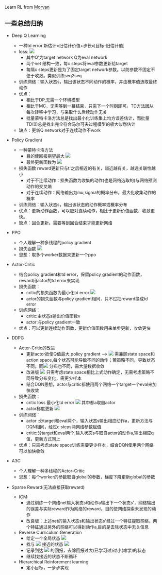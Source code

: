 Learn RL from [Morvan](https://github.com/MorvanZhou/Reinforcement-learning-with-tensorflow)
## 一些总结归纳
- Deep Q Learning
  - 一种td error 新估计=旧估计价值+步长x[目标-旧估计值]
  - loss:  <img src="http://latex.codecogs.com/gif.latex?\(r_j + \gamma_{max a'}Q'(\phi_{j+1},a';\theta') - Q(\phi_j,a_j;\theta))^2" />
    - 其中Q'为target network Q为eval network
    - 两个net 结构一致，每c steps将eval参数更新给target
    - 每隔c steps更新是为了固定target network参数，以防参数不固定不便于收敛。类似训练seq2seq
  - 训练网络：输入状态s，输出该状态不同动作的概率，并由概率值选取最终动作
  - 优点：
    - 相比于DP,无需一个环境模型
    - 相比于MC，无需等到一幕结束，只需下一个时刻即可。TD方法因从每次转移中学习，与采取什么后续动作无关
    - 批量蒙特卡洛方法总是找出最小化训练集上均方误差估计，而批量TD(0)总是找出完全符合马尔可夫过程模型的极大似然估计
  - 缺点：更新Q network对于连续动作不work

- Policy Gradient
  - 一种蒙特卡洛方法
    - 目的使回报期望最大  <img src="http://latex.codecogs.com/gif.latex?%5Coverline%7BR%7D_%5Ctheta%3D%5Csum_%7B%5Ctau%7DR%28%5Ctau%29P%28%5Ctau%7C%5Ctheta%29%5Capprox%5Cfrac%7B1%7D%7BN%7D%5Csum%20R%28%5Ctau%5En%29"/>
    - 最终更新函数为   <img src="http://latex.codecogs.com/gif.latex?%5Cnabla%5Coverline%7BR%7D_%5Ctheta%5Capprox%5Cfrac%7B1%7D%7Bn%7D%5Csum_%7Bn%3D1%7D%5E%7BN%7D%5Csum_%7Bt%3D1%7D%5E%7BT_n%7D%28%5Csum_%7Bt%27%3Dt%7D%5E%7BT_N%7D%5Cgamma%5E%7Bt%27-t%7Dr_%7Bt%27%7D%5E%7Bn%7D-b%29%5Cnabla%20logP%28a_%7Bt%7D%5E%7Bn%7D%7CS_%7Bt%7D%5E%7Bn%7D%2C%5Ctheta%29"/>
  - 损失函数 reward更新只与t'之后相近的有关，越近越有关，越远关联性越小
    - 对于不连续动作：损失函数为收集的动作(也是网络选取的)与网络预测动作的交叉熵
    - 对于连续动作：网络输出为mu,sigma的概率分布，最大化收集动作的概率
  - 训练网络：输入状态s，输出该状态的动作概率或概率分布
  - 优点：更新动作函数，可以应对连续动作，相比于更新价值函数，收敛更快。
  - 缺点：回合更新，需要等到回合结束才能更新网络

- PPO
  - 个人理解一种多线程的policy gradient
  - 损失函数  <img src="http://latex.codecogs.com/gif.latex?J_{ppo}^{\theta^k}(\theta)\approx\sum_{s_t,a_t}min(\frac{P_\theta(a_\theta|s_t)}{P_\theta^k(a_t|s_t)}A^{\theta^k}(s_t|a_t),clip(\frac{P_\theta(a_\theta|s_t)}{P_\theta^k(a_t|s_t)},1-\xi,1+\xi)A^{\theta^k}(s_t|a_t))"/>
  - 思想：取多个worker数据来更新一个ppo
- Actor-Critic
  - 结合policy gradient和td error，保留policy gradient的动作函数，reward用actor的td error来实现
  - 损失函数：
    - critic的损失函数为最小化td error  <img src="http://latex.codecogs.com/gif.latex?\delta=R + V(s',w) - V(s,w)"/>
    - actor的损失函数与policy gradient相同，只不过把reward换成td error
  - 训练网络：
    - critic:由状态s输出价值函数v
    - actor:与policy gradient一致
  - 优点：可以更新连续动作函数，更新价值函数用来单步更新，收敛更快
- DDPG
  - Actor-Critic的改进
    - 更新actor欲使Q值最大,policy gradient -->  <img src="http://latex.codecogs.com/gif.latex?\theta^{k+1}=\theta^k + \alpha E_{s～p^{u^k}}[\nabla _\theta Q^{u^k}(s,\mu_\theta(s))]"/>  需兼顾state space和action space,每个状态可能导致不同的动作；若策略不同，导致状态不同，同<img src="http://latex.codecogs.com/gif.latex?p^{u^k}"/> 分布也不同，需大量数据收敛
    - 改进版  <img src="http://latex.codecogs.com/gif.latex?\theta^{k+1}=\theta^k + \alpha E_{s～p^{u^k}}[\nabla _\theta \mu_\theta(s) \nabla_a Q^{u^k}(s,a)| _{\mu_\theta(s)})]"/> 只需考虑state space相比上式动作确定，无需考虑策略不同导致分布变化，需更少样本
    - 结合DQN思想，actor与critic都使用两个网络一个target一个eval来加快收敛
  - 损失函数：
    - critic loss 最小化td error  <img src="http://latex.codecogs.com/gif.latex?(r_i + \gamma Q'(s_{i+1},\mu '(s_{i+1}|\theta ^{\mu '})|\theta^{Q'})-Q(s_i,a_i|\theta^Q))"/> 其中都a取自actor
    - actor梯度更新  <img src="http://latex.codecogs.com/gif.latex?\nabla _{\theta_\mu} J \approx \frac{1}{N}\sum{[\nabla _\theta \mu_\theta(s) \nabla_a Q^{u^k}(s,a)| _{\mu_\theta(s)})]}"/>
  - 训练网络：
    - actor :分target和eval两个，输入状态s输出相应动作a，更新方法与DQN相同，经过c steps两网络参数赋值
    - critic:分target和eval两个,输入状态s与取自actor的动作a,输出相应q值，更新方式同上
  - 优点：只需考虑state space训练需要更少样本，结合DQN使用两个网络可以加快收敛
- A3C
  - 个人理解一种多线程的Actor-Critic
  - 思想：每个worker的参数取自global的参数，梯度下降更新global的参数
- Sparse Reward(无法直接获取reward)
  - ICM:
    - 通过训练一个网络net输入状态s和动作a输出下一个状态s'，网络输出的误差与实际reward作为网络的reward，目的使网络探索未发现的动作
    - 改良版：上述net的输入状态s和输出状态s'经过一个特征提取网络，两个特征通过另外的网络可以得到动作a,目的是去除状态中无关信息
  - Reverse Curriculum Generation
    - 给定一个全局状态  <img src="http://latex.codecogs.com/gif.latex?s_g"/>
    - 找与  <img src="http://latex.codecogs.com/gif.latex?s_g"/> 接近的状态 <img src="http://latex.codecogs.com/gif.latex?s_1"/>
    - 记录到达  <img src="http://latex.codecogs.com/gif.latex?s_1"/> 的回报，去除回报过大(已学习过)过小(难学)的状态
    - 继续找接近的状态不断循环
  - Hierarchical Reinforement learning
    - 定小目标，一步步实现

  
